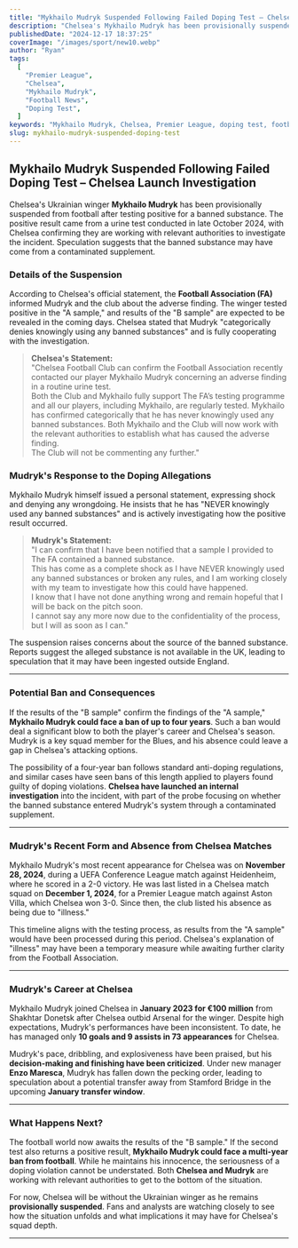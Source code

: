 ```yaml
---
title: "Mykhailo Mudryk Suspended Following Failed Doping Test – Chelsea Launch Investigation"
description: "Chelsea's Mykhailo Mudryk has been provisionally suspended after failing a doping test. An investigation is underway to determine the cause of the adverse result, with suspicions of a contaminated supplement."
publishedDate: "2024-12-17 18:37:25"
coverImage: "/images/sport/new10.webp"
author: "Ryan"
tags:
  [
    "Premier League",
    "Chelsea",
    "Mykhailo Mudryk",
    "Football News",
    "Doping Test",
  ]
keywords: "Mykhailo Mudryk, Chelsea, Premier League, doping test, football suspension, banned substance, player suspension, FA investigation"
slug: mykhailo-mudryk-suspended-doping-test
---
```


## Mykhailo Mudryk Suspended Following Failed Doping Test – Chelsea Launch Investigation

Chelsea's Ukrainian winger **Mykhailo Mudryk** has been provisionally suspended from football after testing positive for a banned substance. The positive result came from a urine test conducted in late October 2024, with Chelsea confirming they are working with relevant authorities to investigate the incident. Speculation suggests that the banned substance may have come from a contaminated supplement.

### **Details of the Suspension**

According to Chelsea's official statement, the **Football Association (FA)** informed Mudryk and the club about the adverse finding. The winger tested positive in the "A sample," and results of the "B sample" are expected to be revealed in the coming days. Chelsea stated that Mudryk "categorically denies knowingly using any banned substances" and is fully cooperating with the investigation.

> **Chelsea's Statement:**  
> "Chelsea Football Club can confirm the Football Association recently contacted our player Mykhailo Mudryk concerning an adverse finding in a routine urine test.  
> Both the Club and Mykhailo fully support The FA’s testing programme and all our players, including Mykhailo, are regularly tested. Mykhailo has confirmed categorically that he has never knowingly used any banned substances. Both Mykhailo and the Club will now work with the relevant authorities to establish what has caused the adverse finding.  
> The Club will not be commenting any further."

### **Mudryk's Response to the Doping Allegations**

Mykhailo Mudryk himself issued a personal statement, expressing shock and denying any wrongdoing. He insists that he has "NEVER knowingly used any banned substances" and is actively investigating how the positive result occurred.

> **Mudryk's Statement:**  
> "I can confirm that I have been notified that a sample I provided to The FA contained a banned substance.  
> This has come as a complete shock as I have NEVER knowingly used any banned substances or broken any rules, and I am working closely with my team to investigate how this could have happened.  
> I know that I have not done anything wrong and remain hopeful that I will be back on the pitch soon.  
> I cannot say any more now due to the confidentiality of the process, but I will as soon as I can."

The suspension raises concerns about the source of the banned substance. Reports suggest the alleged substance is not available in the UK, leading to speculation that it may have been ingested outside England.

---

### **Potential Ban and Consequences**

If the results of the "B sample" confirm the findings of the "A sample," **Mykhailo Mudryk could face a ban of up to four years**. Such a ban would deal a significant blow to both the player's career and Chelsea's season. Mudryk is a key squad member for the Blues, and his absence could leave a gap in Chelsea's attacking options.

The possibility of a four-year ban follows standard anti-doping regulations, and similar cases have seen bans of this length applied to players found guilty of doping violations. **Chelsea have launched an internal investigation** into the incident, with part of the probe focusing on whether the banned substance entered Mudryk's system through a contaminated supplement.

---

### **Mudryk's Recent Form and Absence from Chelsea Matches**

Mykhailo Mudryk's most recent appearance for Chelsea was on **November 28, 2024**, during a UEFA Conference League match against Heidenheim, where he scored in a 2-0 victory. He was last listed in a Chelsea match squad on **December 1, 2024**, for a Premier League match against Aston Villa, which Chelsea won 3-0. Since then, the club listed his absence as being due to "illness."

This timeline aligns with the testing process, as results from the "A sample" would have been processed during this period. Chelsea's explanation of "illness" may have been a temporary measure while awaiting further clarity from the Football Association.

---

### **Mudryk's Career at Chelsea**

Mykhailo Mudryk joined Chelsea in **January 2023 for €100 million** from Shakhtar Donetsk after Chelsea outbid Arsenal for the winger. Despite high expectations, Mudryk's performances have been inconsistent. To date, he has managed only **10 goals and 9 assists in 73 appearances** for Chelsea.

Mudryk's pace, dribbling, and explosiveness have been praised, but his **decision-making and finishing have been criticized**. Under new manager **Enzo Maresca**, Mudryk has fallen down the pecking order, leading to speculation about a potential transfer away from Stamford Bridge in the upcoming **January transfer window**.

---

### **What Happens Next?**

The football world now awaits the results of the "B sample." If the second test also returns a positive result, **Mykhailo Mudryk could face a multi-year ban from football**. While he maintains his innocence, the seriousness of a doping violation cannot be understated. Both **Chelsea and Mudryk** are working with relevant authorities to get to the bottom of the situation.

For now, Chelsea will be without the Ukrainian winger as he remains **provisionally suspended**. Fans and analysts are watching closely to see how the situation unfolds and what implications it may have for Chelsea's squad depth.

---
